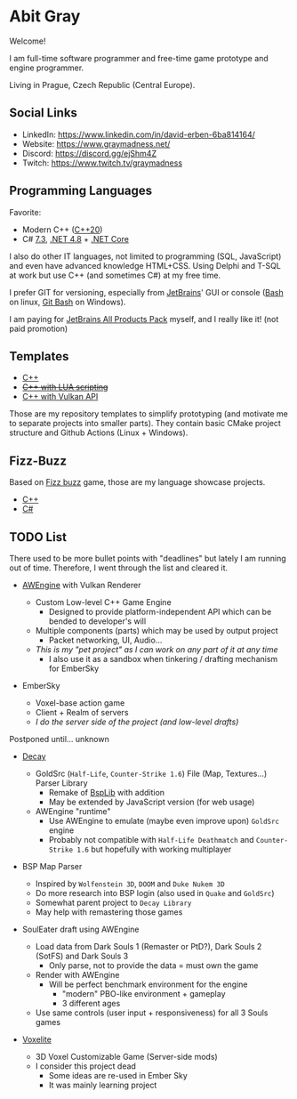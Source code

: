 # Abit Gray

Welcome!

I am full-time software programmer and free-time game prototype and engine programmer.

Living in Prague, Czech Republic (Central Europe).


## Social Links

- LinkedIn: https://www.linkedin.com/in/david-erben-6ba814164/
- Website: https://www.graymadness.net/
- Discord: https://discord.gg/ejShm4Z
- Twitch: https://www.twitch.tv/graymadness


## Programming Languages

Favorite:
- Modern C++ ([C++20](https://en.cppreference.com/w/cpp/20))
- C# [7.3](https://docs.microsoft.com/en-us/dotnet/csharp/whats-new/csharp-7-3), [.NET 4.8](https://en.wikipedia.org/wiki/.NET_Framework_version_history#.NET_Framework_4.8) + [.NET Core](https://en.wikipedia.org/wiki/.NET_Core)

I also do other IT languages, not limited to programming (SQL, JavaScript) and even have advanced knowledge HTML+CSS.
Using Delphi and T-SQL at work but use C++ (and sometimes C#) at my free time.

I prefer GIT for versioning, especially from [JetBrains](https://www.jetbrains.com/)' GUI or console ([Bash](https://en.wikipedia.org/wiki/Bash_(Unix_shell)) on linux, [Git Bash](https://gitforwindows.org/) on Windows).

I am paying for [JetBrains All Products Pack](https://www.jetbrains.com/all/) myself, and I really like it! (not paid promotion)


## Templates

- [C++](https://github.com/AbitTheGray/Cpp-Template)
- ~~[C++ with LUA scripting](https://github.com/AbitTheGray/Cpp-LUA-Template)~~
- [C++ with Vulkan API](https://github.com/AbitTheGray/Cpp-Vulkan-Template)

Those are my repository templates to simplify prototyping (and motivate me to separate projects into smaller parts).
They contain basic CMake project structure and Github Actions (Linux + Windows).


## Fizz-Buzz
Based on [Fizz buzz](https://en.wikipedia.org/wiki/Fizz_buzz) game, those are my language showcase projects.

- [C++](https://github.com/AbitTheGray/Fizz-Buzz-cpp)
- [C#](https://github.com/AbitTheGray/Fizz-Buzz)


## TODO List

There used to be more bullet points with "deadlines" but lately I am running out of time.
Therefore, I went through the list and cleared it.

- [AWEngine](https://github.com/graymadness/AWEngine) with Vulkan Renderer
  - Custom Low-level C++ Game Engine
    - Designed to provide platform-independent API which can be bended to developer's will
  - Multiple components (parts) which may be used by output project
    - Packet networking, UI, Audio...
  - *This is my "pet project" as I can work on any part of it at any time*
    - I also use it as a sandbox when tinkering / drafting mechanism for EmberSky

- EmberSky
  - Voxel-base action game
  - Client + Realm of servers
  - *I do the server side of the project (and low-level drafts)*

Postponed until... unknown

- [Decay](https://github.com/AbitTheGray/Decay-Library)
  - GoldSrc (`Half-Life`, `Counter-Strike 1.6`) File (Map, Textures...) Parser Library
    - Remake of [BspLib](https://github.com/AbitTheGray/BspLib) with addition
    - May be extended by JavaScript version (for web usage)
  - AWEngine "runtime"
    - Use AWEngine to emulate (maybe even improve upon) `GoldSrc` engine
    - Probably not compatible with `Half-Life Deathmatch` and `Counter-Strike 1.6` but hopefully with working multiplayer

- BSP Map Parser
  - Inspired by `Wolfenstein 3D`, `DOOM` and `Duke Nukem 3D`
  - Do more research into BSP login (also used in `Quake` and `GoldSrc`)
  - Somewhat parent project to `Decay Library`
  - May help with remastering those games

- SoulEater draft using AWEngine
  - Load data from Dark Souls 1 (Remaster or PtD?), Dark Souls 2 (SotFS) and Dark Souls 3
    - Only parse, not to provide the data = must own the game
  - Render with AWEngine
    - Will be perfect benchmark environment for the engine
      - "modern" PBO-like environment + gameplay
      - 3 different ages
  - Use same controls (user input + responsiveness) for all 3 Souls games

- [Voxelite](https://github.com/voxelite/Voxelite)
  - 3D Voxel Customizable Game (Server-side mods)
  - I consider this project dead
    - Some ideas are re-used in Ember Sky
    - It was mainly learning project
